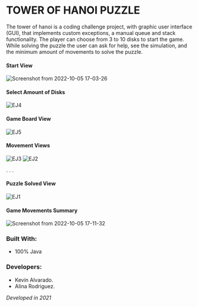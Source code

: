 # TOWER OF HANOI PUZZLE
The tower of hanoi is a coding challenge project, with graphic user interface (GUI), that implements custom exceptions, a manual queue and stack functionality. 
The player can choose from 3 to 10 disks to start the game. While solving the puzzle the user can ask for help, see the simulation, and the minimum amount of movements to solve the puzzle.

#### Start View
![Screenshot from 2022-10-05 17-03-26](https://user-images.githubusercontent.com/103754829/194180291-47497349-6378-4fca-ace2-3ff8388bb473.png)

#### Select Amount of Disks 
![EJ4](https://user-images.githubusercontent.com/103754829/194181489-973e08c2-657e-47cc-b492-91eb68920eff.jpg)

#### Game Board View
![EJ5](https://user-images.githubusercontent.com/103754829/194181526-c68539fd-5ec1-41d8-835a-732ff2aacfdb.jpg)

#### Movement Views
![EJ3](https://user-images.githubusercontent.com/103754829/194181477-3cc36fa9-2c84-44ea-a358-e998b655fe27.jpg)
![EJ2](https://user-images.githubusercontent.com/103754829/194181473-c7e976ae-f47d-41bd-b27e-b3460fed0849.jpg)


. . .

#### Puzzle Solved View
![EJ1](https://user-images.githubusercontent.com/103754829/194181462-eb6df14f-c79c-43b4-b0e4-79643a3dca84.jpg)

#### Game Movements Summary 
![Screenshot from 2022-10-05 17-11-32](https://user-images.githubusercontent.com/103754829/194181769-27820b54-2437-438c-8e19-35e2fc2bd762.png)

### Built With:
- 100% Java

### Developers:
- Kevin Alvarado.
- Alina Rodriguez.

_Developed in 2021_

